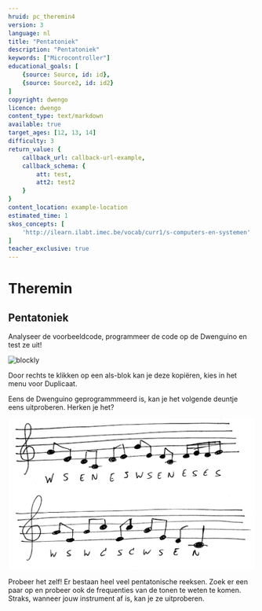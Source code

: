 ```yaml
---
hruid: pc_theremin4
version: 3
language: nl
title: "Pentatoniek"
description: "Pentatoniek"
keywords: ["Microcontroller"]
educational_goals: [
    {source: Source, id: id}, 
    {source: Source2, id: id2}
]
copyright: dwengo
licence: dwengo
content_type: text/markdown
available: true
target_ages: [12, 13, 14]
difficulty: 3
return_value: {
    callback_url: callback-url-example,
    callback_schema: {
        att: test,
        att2: test2
    }
}
content_location: example-location
estimated_time: 1
skos_concepts: [
    'http://ilearn.ilabt.imec.be/vocab/curr1/s-computers-en-systemen'
]
teacher_exclusive: true
---
```


# Theremin

## Pentatoniek

Analyseer de voorbeeldcode, programmeer de code op de Dwenguino en test ze uit! 

![blockly](@learning-object/theremin_4/nl/3)

<div class="alert alert-box alert-success">
Door rechts te klikken op een als-blok kan je deze kopiëren, kies in het menu voor Duplicaat.
</div>

Eens de Dwenguino geprogrammmeerd is, kan je het volgende deuntje eens uitproberen. Herken je het?

![](embed/grieg.png "Grieg")

<div class="alert alert-box alert-success">
Probeer het zelf! Er bestaan heel veel pentatonische reeksen. Zoek er een paar op en probeer ook de frequenties van de tonen te weten te komen. Straks, wanneer jouw instrument af is, kan je ze uitproberen.
</div>